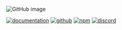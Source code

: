 ![GitHub image](https://raphtalia.ariesclark.com/github/ariesclark/utils/banner?)

[![documentation](https://img.shields.io/badge/documentation-available-fff?logo=vercel)](https://ariesclark.github.io/utils/) [![github](https://img.shields.io/badge/github-available-fff?logo=github)](https://github.com/ariesclark/utils) [![npm](https://img.shields.io/badge/npm-available-bf2c2c?logo=npm)](https://npm.im/@ariesclark/utils) [![discord](https://img.shields.io/badge/discord-join%20the%20community-5865F2?logo=discord&logoColor=white)](https://discord.gg/rj3YQQu)